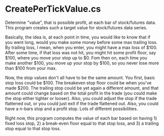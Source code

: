 # CreatePerTickValue.cs
Determine "value", that is possible profit, at each bar of stock/futures data. This program creates such a target value
for stock/futures data series.

Basically, the idea is, at each point in time, you would like to know that if you went long, would you make some money
before some max trailing loss. By trailing loss, I mean, when you enter, you might have a max loss of $100. After some time,
if that loss was not hit, you might hit some profit floor, say $100, where you move your stop up to $0. Fom then on, each
time you make another $100, you move up your stop by $100, so you never lose more than $100 from your max.

Now, the stop values don't all have to be the same amount. You first, basic stop loss could be $100. The breakeven stop floor
could be when you've made $200. The trailing stop could be yet again a different amount, and that amount could change based
on the total profit in the trade (you could make the stop either tighter or looser). Also, you could adjust the stop if the
trade flattened out, or you could just exit if the trade flattened out. Also, you could have a n-bars stop and a profit stop.
Lots of different possibilities.

Right now, this program computes the value of each bar based on having 1) fixed loss stop, 2) a break-even floor equal to that stop
loss, and 3) a trailing stop equal to that stop loss.
